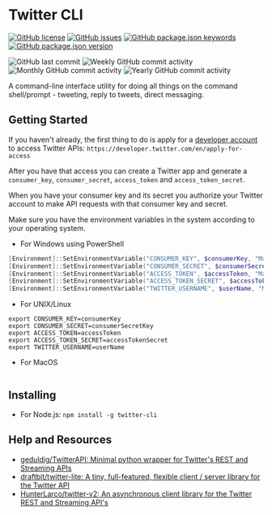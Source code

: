 # Twitter CLI

[![GitHub license](https://img.shields.io/github/license/shortthirdman/twitter-cli)](https://github.com/shortthirdman/twitter-cli/blob/main/LICENSE)
[![GitHub issues](https://img.shields.io/github/issues/shortthirdman/twitter-cli)](https://github.com/shortthirdman/twitter-cli/issues)
[![GitHub package.json keywords](https://img.shields.io/github/package-json/keywords/shortthirdman/twitter-cli)](https://github.com/shortthirdman/twitter-cli)
[![GitHub package.json version](https://img.shields.io/github/package-json/version/shortthirdman/twitter-cli)](https://github.com/shortthirdman/twitter-cli)

![GitHub last commit](https://img.shields.io/github/last-commit/shortthirdman/twitter-cli)
![Weekly GitHub commit activity](https://img.shields.io/github/commit-activity/w/shortthirdman/twitter-cli?label=Weekly)
![Monthly GitHub commit activity](https://img.shields.io/github/commit-activity/m/shortthirdman/twitter-cli?label=Monthly)
![Yearly GitHub commit activity](https://img.shields.io/github/commit-activity/y/shortthirdman/twitter-cli?label=Yearly)

A command-line interface utility for doing all things on the command shell/prompt - tweeting, reply to tweets, direct messaging.

## Getting Started

If you haven't already, the first thing to do is apply for a [developer account](https://developer.twitter.com/en/apply-for-access) to access Twitter APIs:
	`https://developer.twitter.com/en/apply-for-access`

After you have that access you can create a Twitter app and generate a `consumer_key`, `consumer_secret`, `access_token` and `access_token_secret`.

When you have your consumer key and its secret you authorize your Twitter account to make API requests with that consumer key and secret.

Make sure you have the environment variables in the system according to your operating system.

* For Windows using PowerShell

```powershell
[Environment]::SetEnvironmentVariable("CONSUMER_KEY", $consumerKey, "Machine")
[Environment]::SetEnvironmentVariable("CONSUMER_SECRET", $consumerSecretKey, "Machine")
[Environment]::SetEnvironmentVariable("ACCESS_TOKEN", $accessToken, "Machine")
[Environment]::SetEnvironmentVariable("ACCESS_TOKEN_SECRET", $accessTokenSecret, "Machine")
[Environment]::SetEnvironmentVariable("TWITTER_USERNAME", $userName, "Machine")
```

* For UNIX/Linux

```shell
export CONSUMER_KEY=consumerKey
export CONSUMER_SECRET=consumerSecretKey
export ACCESS_TOKEN=accessToken
export ACCESS_TOKEN_SECRET=accessTokenSecret
export TWITTER_USERNAME=userName
```

* For MacOS

```shell
```


## Installing

* For Node.js:
	`npm install -g twitter-cli`

## Help and Resources

* [geduldig/TwitterAPI: Minimal python wrapper for Twitter's REST and Streaming APIs](https://github.com/geduldig/TwitterAPI)
* [draftbit/twitter-lite: A tiny, full-featured, flexible client / server library for the Twitter API](https://github.com/draftbit/twitter-lite)
* [HunterLarco/twitter-v2: An asynchronous client library for the Twitter REST and Streaming API's](https://github.com/HunterLarco/twitter-v2)
